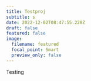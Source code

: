 ```yaml
---
title: Testproj
subtitle: s
date: 2022-12-02T08:47:55.228Z
draft: false
featured: false
image:
  filename: featured
  focal_point: Smart
  preview_only: false
---
```

T﻿esting